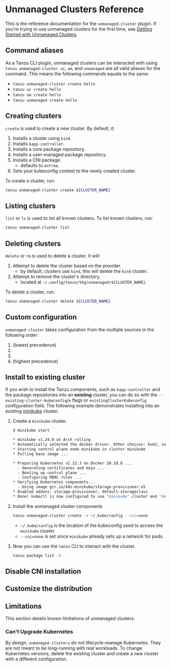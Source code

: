 # Unmanaged Clusters Reference

This is the reference documentation for the `unmanaged-cluster` plugin. If
you're trying to use unmanaged clusters for the first time, see
[Getting Started with Unmanaged Clusters](getting-started-unmanaged/).

## Command aliases

As a Tanzu CLI plugin, unmanaged clusters can be interacted with using `tanzu
unmanaged-cluster`. `uc`, `um`, and `unmanaged` are all valid aliases for the
command. This means the following commands equate to the same:

* `tanzu unmanaged-cluster create hello`
* `tanzu uc create hello`
* `tanzu um create hello`
* `tanzu unmanaged create hello`

## Creating clusters

`create` is used to create a new cluster. By default, it:

1. Installs a cluster using `kind`.
1. Installs `kapp-controller`.
1. Installs a core package repository.
1. Installs a user-managed package repository.
1. Installs a CNI package.
    * defaults to `antrea`.
1. Sets your kubeconfig context to the newly created cluster.

To create a cluster, run:

```sh
tanzu unmanaged-cluster create ${CLUSTER_NAME}
```

## Listing clusters

`list` or `ls` is used to list all known clusters. To list known clusters, run:

```sh
tanzu unmanaged-cluster list
```

## Deleting clusters

`delete` or `rm` is used to delete a cluster. It will:

1. Attempt to delete the cluster based on the provider.
    * by default, clusters use `kind`, this will delete the `kind` cluster.
1. Attempt to remove the cluster's directory.
    * located at `~/.config/tanzu/tkg/unmanaged/${CLUSTER_NAME}`.

To delete a cluster, run:

```sh
tanzu unmanaged-cluster delete ${CLUSTER_NAME}
```

## Custom configuration

`unmanaged-cluster` takes configuration from the multiple sources in the
following order:

1. (lowest precedence)
1.
1.
1. (highest precedence)

## Install to existing cluster

If you wish to install the Tanzu components, such as `kapp-controller` and the
package repositories into an **existing** cluster, you can do so with the
`--existing-cluster-kubeconfig`/`e` flags or `existingClusterKubeconfig`
configuration field. The following example demonstrates installing into an
existing [minikube](https://minikube.sigs.k8s.io) cluster.

1. Create a `minikube` cluster.

    ```sh
    $ minikube start

    * minikube v1.24.0 on Arch rolling
    * Automatically selected the docker driver. Other choices: kvm2, ssh
    * Starting control plane node minikube in cluster minikube
    * Pulling base image ...

    * Preparing Kubernetes v1.22.3 on Docker 20.10.8 ...
      - Generating certificates and keys ...
      - Booting up control plane ...
      - Configuring RBAC rules ...
    * Verifying Kubernetes components...
      - Using image gcr.io/k8s-minikube/storage-provisioner:v5
    * Enabled addons: storage-provisioner, default-storageclass
    * Done! kubectl is now configured to use "minikube" cluster and "default" namespace by default
    ```

1. Install the unmanaged cluster components

    ```sh
    tanzu unmanaged-cluster create -e ~/.kube/config --cni=none
    ```

    * `~/.kube/config` is the location of the kubeconfig used to access the
      `minikube` cluster.
    * `--cni=none` is set since `minikube` already sets up a network for pods.

1. Now you can use the `tanzu` CLI to interact with the cluster.

    ```sh
    tanzu package list -A
    ```

## Disable CNI installation

## Customize the distribution

## Limitations

This section details known limitations of unmanaged clusters.

### Can't Upgrade Kubernetes

By design, `unmanaged-clusters` do not lifecycle-manage Kubernetes. They are not
meant to be long-running with real workloads. To change Kubernetes versions,
delete the existing cluster and create a new cluster with a different
configuration.

